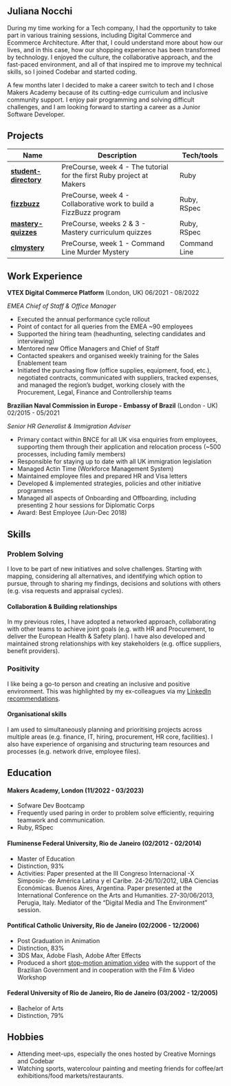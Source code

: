 ## Juliana Nocchi

During my time working for a Tech company, I had the opportunity to take part in various training sessions, including Digital Commerce and Ecommerce Architecture. After that, I could understand more about how our lives, and in this case, how our shopping experience has been transformed by technology. I enjoyed the culture, the collaborative approach, and the fast-paced environment, and all of that inspired me to improve my technical skills, so I joined Codebar and started coding. 

A few months later I decided to make a career switch to tech and I chose Makers Academy because of its cutting-edge curriculum and inclusive community support. I enjoy pair programming and solving difficult challenges, and I am looking forward to starting a career as a Junior Software Developer.

## Projects

| Name                         | Description       | Tech/tools        |
| ---------------------------- | ----------------- | ----------------- |
| [**student-directory**](https://github.com/junocchi/student-directory)            | PreCourse, week 4 - The tutorial for the first Ruby project at Makers | Ruby |
| [**fizzbuzz**](https://github.com/junocchi/fizzbuzz)            | PreCourse, week 4 - Collaborative work to build a FizzBuzz program | Ruby, RSpec |
| [**mastery-quizzes**](https://github.com/junocchi/mastery-quizzes) | PreCourse, weeks 2 & 3 - Mastery curriculum quizzes | Ruby, RSpec              |
| [**clmystery**](https://github.com/junocchi/clmystery) | PreCourse, week 1 - Command Line Murder Mystery | Command Line              |

## Work Experience

**VTEX Digital Commerce Platform** (London, UK) 06/2021 - 08/2022

_EMEA Chief of Staff & Office Manager_

- Executed the annual performance cycle rollout 
- Point of contact for all queries from the EMEA ~90 employees
- Supported the hiring team (headhunting, selecting candidates and interviewing)
- Mentored new Office Managers and Chief of Staff
- Contacted speakers and organised weekly training for the Sales Enablement team
- Initiated the purchasing flow (office supplies, equipment, food, etc.), negotiated contracts, communicated with suppliers, tracked expenses, and managed the region’s budget, working closely with the Procurement, Legal, Finance and Controllership teams

**Brazilian Naval Commission in Europe - Embassy of Brazil** (London - UK) 02/2015 - 05/2021

_Senior HR Generalist & Immigration Adviser_

- Primary contact within BNCE for all UK visa enquiries from employees, supporting them through their application and relocation process (~500 processes, including family members)
- Responsible for staying up to date with all UK immigration legislation
- Managed Actin Time (Workforce Management System)
- Maintained employee files and prepared HR and Visa letters 
- Developed & implemented strategies, policies and other initiative programmes
- Managed all aspects of Onboarding and Offboarding, including presenting 2 hour sessions for Diplomatic Corps
- Award: Best Employee (Jun-Dec 2018)

## Skills

### **Problem Solving**

I love to be part of new initiatives and solve challenges. Starting with mapping, considering all alternatives, and identifying which option to pursue, through to sharing my findings, decisions and solutions with others (e.g. visa requests and appraisal cycles).

#### **Collaboration & Building relationships**

In my previous roles, I have adopted a networked approach, collaborating with other teams to achieve joint goals (e.g. with HR and Procurement, to deliver the European Health & Safety plan). I have also developed and maintained strong relationships with key stakeholders (e.g. office suppliers, benefit providers). 

### **Positivity**
I like being a go-to person and creating an inclusive and positive environment. This was highlighted by my ex-colleagues via my [LinkedIn recommendations](https://www.linkedin.com/in/juliana-nocchi-b4a882222/details/recommendations/?detailScreenTabIndex=0).

#### **Organisational skills**

I am used to simultaneously planning and prioritising projects across multiple areas (e.g. finance, IT, hiring, procurement, HR core, facilities). I also have experience of organising and structuring team resources and processes (e.g. network drive, employee files).

## Education

#### Makers Academy, London (11/2022 - 03/2023)
- Sofware Dev Bootcamp
- Frequently used paring in order to problem solve efficiently, requiring teamwork and communication.
- Ruby, RSpec

#### Fluminense Federal University, Rio de Janeiro (02/2012 - 02/2014)
- Master of Education
- Distinction, 93%
- Activities: Paper presented at the III Congreso Internacional -X Simposio- de América Latina y el Caribe. 24-26/10/2012, UBA Ciencias Económicas. Buenos Aires, Argentina. Paper presented at the International Conference on the Arts and Humanities. 27-30/06/2013, Perugia, Italy. Mediator of the “Digital Media and The Environment” session.

#### Pontifical Catholic University, Rio de Janeiro (02/2006 - 12/2006)
- Post Graduation in Animation
- Distinction,  83%
- 3DS Max, Adobe Flash, Adobe After Effects
- Produced a short [stop-motion animation video](https://youtu.be/KKybNAe3G2w) with the support of the Brazilian Government and in cooperation with the Film & Video Workshop

#### Federal University of Rio de Janeiro, Rio de Janeiro (03/2002 - 12/2005)
- Bachelor of Arts
- Distinction, 79%


## Hobbies

- Attending meet-ups, especially the ones hosted by Creative Mornings and Codebar
- Watching sports, watercolour painting and meeting friends for coffee/art exhibitions/food markets/restaurants.

